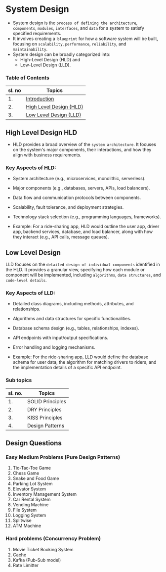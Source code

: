 # **System Design**
- System design is the `process of defining the architecture`, `components`, `modules`, `interfaces`, and `data` for a system to satisfy specified requirements. 
- It involves creating a` blueprint` for how a software system will be built, focusing on `scalability`, `performance`, `reliability`, and `maintainability`. 
- System design can be broadly categorized into:
    - High-Level Design (HLD) and
    - Low-Level Design (LLD).

### Table of Contents
| sl. no | Topics |
|--------|--------|
| 1.     | [Introduction](#system-design)|
| 2.     | [High Level Design (HLD)](#high-level-design-hld)|
| 3.     | [Low Level Design (LLD)](#low-level-design)|



## **High Level Design HLD**
- HLD provides a broad overview of the `system architecture`. It focuses on the system's major components, their interactions, and how they align with business requirements. 

### Key Aspects of HLD:
- System architecture (e.g., microservices, monolithic, serverless).
- Major components (e.g., databases, servers, APIs, load balancers).
- Data flow and communication protocols between components.
- Scalability, fault tolerance, and deployment strategies.
- Technology stack selection (e.g., programming languages, frameworks).

- Example: For a ride-sharing app, HLD would outline the user app, driver app, backend services, database, and load balancer, along with how they interact (e.g., API calls, message queues).


## **Low Level Design**
LLD focuses on the `detailed design of individual components` identified in the HLD. It provides a granular view, specifying how each module or component will be implemented, including `algorithms`, `data structures`, and `code-level details`.

### Key Aspects of LLD:
- Detailed class diagrams, including methods, attributes, and relationships.
- Algorithms and data structures for specific functionalities.
- Database schema design (e.g., tables, relationships, indexes).
- API endpoints with input/output specifications.
- Error handling and logging mechanisms.

- Example: For the ride-sharing app, LLD would define the database schema for user data, the algorithm for matching drivers to riders, and the implementation details of a specific API endpoint.

### Sub topics
| sl. no. | Topics |
|---------|--------|
|  1.  | SOLID Principles|
|  2.  | DRY Principles  |
|  3.  | KISS Principles |
|  4.  | Design Patterns |

## Design Questions
### Easy Medium Problems (Pure Design Patterns)
1. Tic-Tac-Toe Game
2. Chess Game
3. Snake and Food Game
4. Parking Lot System
5. Elevator System
6. Inventory Management System
7. Car Rental System
8. Vending Machine
9. File System
10. Logging System
11. Splitwise
12. ATM Machine

### Hard problems (Concurrency Problem)
1. Movie Ticket Booking System
2. Cache
3. Kafka (Pub-Sub model)
4. Rate Limitter

